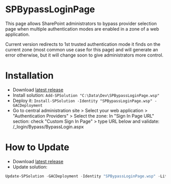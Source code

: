 # SPBypassLoginPage
This page allows SharePoint administrators to bypass provider selection page when multiple authentication modes are enabled in a zone of a web application.

Current version redirects to 1st trusted authentication mode it finds on the current zone (most common use case for this page) and will generate an error otherwise, but it will change soon to give administrators more control.

# Installation
- Download [latest release](https://github.com/Yvand/SPBypassLoginPage/releases)
- Install solution:
`Add-SPSolution "C:\Data\Dev\SPBypassLoginPage.wsp"`
- Deploy it: 
`Install-SPSolution -Identity "SPBypassLoginPage.wsp" -GACDeployment`
- Go to central administration site > Select your web application > "Authentication Providers" > Select the zone:
In "Sign In Page URL" section: check "Custom Sign In Page" > type URL below and validate:
/_login/Bypass/BypassLogin.aspx

# How to Update
- Download [latest release](https://github.com/Yvand/SPBypassLoginPage/releases)
- Update solution:

```powershell
Update-SPSolution -GACDeployment -Identity "SPBypassLoginPage.wsp" -LiteralPath "C:\Data\Dev\SPBypassLoginPage.wsp"
```
